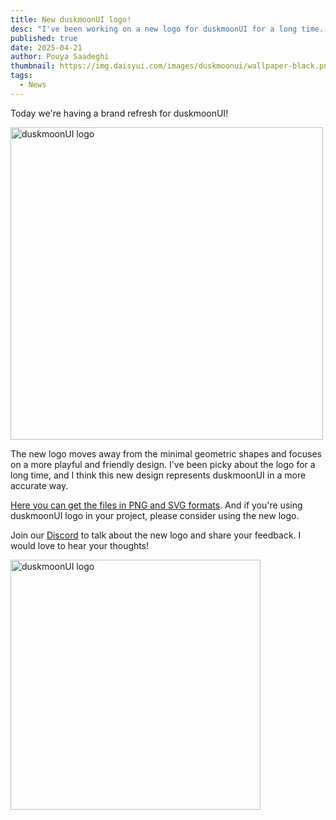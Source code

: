 ```yaml
---
title: New duskmoonUI logo!
desc: "I've been working on a new logo for duskmoonUI for a long time. Here's the new logo!"
published: true
date: 2025-04-21
author: Pouya Saadeghi
thumbnail: https://img.daisyui.com/images/duskmoonui/wallpaper-black.png
tags:
  - News
---
```


<script>
  import Translate from "$components/Translate.svelte"
</script>

Today we're having a brand refresh for duskmoonUI!

<div class="text-center">
  <img
    class="pointer-events-none inline-block align-bottom"
    src="https://img.daisyui.com/images/duskmoonui/mark-rotating.svg"
    alt="duskmoonUI logo"
    width="500"
    height="500"
    loading="lazy"
  />
</div>

The new logo moves away from the minimal geometric shapes and focuses on a more playful and friendly design. I've been picky about the logo for a long time, and I think this new design represents duskmoonUI in a more accurate way.

[Here you can get the files in PNG and SVG formats](/brand/). And if you're using duskmoonUI logo in your project, please consider using the new logo.

Join our [Discord](/discord/) to talk about the new logo and share your feedback. I would love to hear your thoughts!

<div class="text-center mx-2">
  <img
    class="pointer-events-none w-full h-auto inline-block align-bottom rounded-box"
    src="https://img.daisyui.com/images/duskmoonui/guides.svg"
    alt="duskmoonUI logo"
    width="400"
    height="400"
    loading="lazy"
  />
</div>
